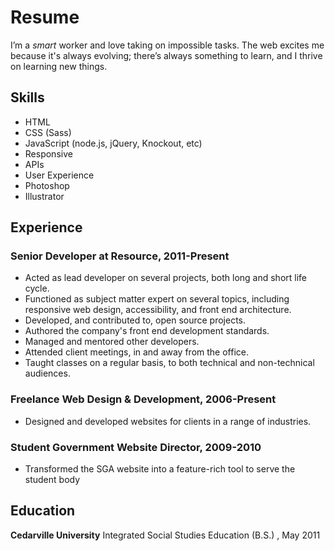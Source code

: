 # Resume

I’m a *smart* worker and love taking on impossible tasks. The web excites me because it's always evolving; there’s always something to learn, and I thrive on learning new things.

## Skills

- HTML
- CSS (Sass)
- JavaScript (node.js, jQuery, Knockout, etc)
- Responsive
- APIs
- User Experience
- Photoshop
- Illustrator

## Experience

### Senior Developer at Resource, 2011-Present  

- Acted as lead developer on several projects, both long and short life cycle.
- Functioned as subject matter expert on several topics, including responsive web design, accessibility, and front end architecture.
- Developed, and contributed to, open source projects.
- Authored the company's front end development standards.
- Managed and mentored other developers.
- Attended client meetings, in and away from the office.
- Taught classes on a regular basis, to both technical and non-technical audiences.

### Freelance Web Design & Development, 2006-Present

- Designed and developed websites for clients in a range of industries.

### Student Government Website Director, 2009-2010

- Transformed the SGA website into a feature-rich tool to serve the student body

## Education

**Cedarville University** 
Integrated Social Studies Education (B.S.) , May 2011